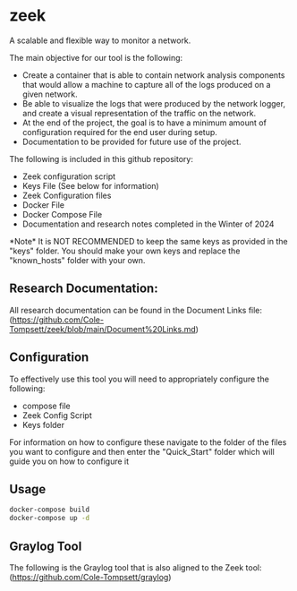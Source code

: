 # zeek
A scalable and flexible way to monitor a network. 

The main objective for our tool is the following: 
- Create a container that is able to contain network analysis components that would allow a machine to capture all of the logs produced on a given network.
- Be able to visualize the logs that were produced by the network logger, and create a visual representation of the traffic on the network.
- At the end of the project, the goal is to have a minimum amount of configuration required for the end user during setup.
- Documentation to be provided for future use of the project.

The following is included in this github repository: 
- Zeek configuration script
- Keys File (See below for information)
- Zeek Configuration files
- Docker File
- Docker Compose File
- Documentation and research notes completed in the Winter of 2024

*Note\* It is NOT RECOMMENDED to keep the same keys as provided in the "keys" folder. You should make your own keys and replace the "known_hosts" folder with your own. 

## Research Documentation: 
All research documentation can be found in the Document Links file: 
(https://github.com/Cole-Tompsett/zeek/blob/main/Document%20Links.md)

## Configuration
To effectively use this tool you will need to appropriately configure the following:
- compose file
- Zeek Config Script
- Keys folder

For information on how to configure these navigate to the folder of the files you want to configure and then enter the "Quick_Start" folder which will guide you on how to configure it


## Usage
```bash
docker-compose build
docker-compose up -d
```

## Graylog Tool
The following is the Graylog tool that is also aligned to the Zeek tool:
(https://github.com/Cole-Tompsett/graylog)
